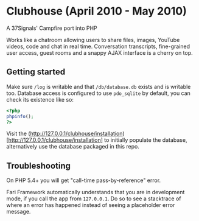 # Clubhouse (April 2010 - May 2010)

A 37Signals' Campfire port into PHP

Works like a chatroom allowing users to share files, images, YouTube videos, code and chat in real time. Conversation transcripts, fine-grained user access, guest rooms and a snappy AJAX interface is a cherry on top.

## Getting started

Make sure `/log` is writable and that `/db/database.db` exists and is writable too. Database access is configured to use `pdo_sqlite` by default, you can check its existence like so:

```php
<?php
phpinfo();
?>
```

Visit the (http://127.0.0.1/clubhouse/installation)[http://127.0.0.1/clubhouse/installation] to initially populate the database, alternatively use the database packaged in this repo.

## Troubleshooting

On PHP 5.4+ you will get "call-time pass-by-reference" error.

Fari Framework automatically understands that you are in development mode, if you call the app from `127.0.0.1`. Do so to see a stacktrace of where an error has happened instead of seeing a placeholder error message.